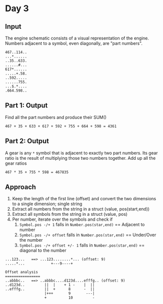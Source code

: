 # Day 3

## Input
The engine schematic consists of a visual representation of the engine. Numbers adjacent to a symbol, even diagonally, are "part numbers".
```
467..114..
...*......
..35..633.
......#...
617*......
.....+.58.
..592.....
......755.
...$.*....
.664.598..
```
## Part 1: Output
Find all the part numbers and produce their SUM()
```
467 + 35 + 633 + 617 + 592 + 755 + 664 + 598 = 4361
```
## Part 2: Output
A gear is any `*` symbol that is adjacent to exactly two part numbers. Its gear ratio is the result of multiplying those two numbers together. Add up all the gear ratios
```
467 * 35 + 755 * 598 = 467835

```
## Approach
1. Keep the length of the first line (offset) and convert the two dimensions to a single dimension; single string
2. Extract all numbers from the string in a struct (value, pos(start,end))
3. Extract all symbols from the string in a struct (value, pos)
4. Per number, iterate over the symbols and check if
   1. `Symbol.pos -/+ 1` falls in `Number.pos(star,end)`  == Adjacent to number
   2. `Symbol.pos -/+ offset` falls in `Number.pos(star,end)` == Under/Over the number 
   3. `Symbol.pos -/+ offset +/- 1` falls in `Number.pos(star,end)`  == diagonal to the number

```
...123...   ==> ...123........*... (offset: 9)   
.....*...            +---9----+

Offset analysis
================
..abbbc..   ==> ..abbbc....d123d....efffg.. (offset: 9)
..d123d..         ||  |    + 1 -    |  ||
..efffg..         ||  +      8      -  ||
                  |+++       9       ---|
                  +          10         -
```

